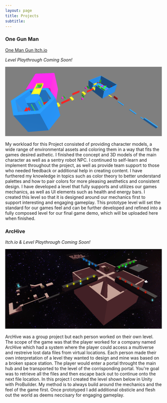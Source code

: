 ```yaml
---
layout: page
title: Projects
subtitle: 
---
```


### One Gun Man
[One Man Gun Itch.io](https://johnnycode.itch.io/one-man-gun)


*Level Playthrough Coming Soon!*

![One Man Gun Level Overview](assets/img/leveldesign/johnslevel1.PNG)

My workload for this Project consisted of providing character models, a wide range of environmental assets and coloring them in a way that fits the games desired asthetic. I finished the concept and 3D models of the main character as well as a sentry robot NPC. I continued to self-learn and implement throughout the project, as well as provide team support to those who needed feedback or additional help in creating content. I have furthered my knowledge in topics such as color theory to better understand palettes and how to pair colors for more pleasing aesthetics and consistent design. I have developed a level that fully supports and utilizes our games mechanics, as well as UI elements such as health and energy bars. I created this level so that it is designed around our mechanics first to support interesting and engaging gameplay. This prototype level will set the standard for our games feel and can be further developed and refined into a fully composed level for our final game demo, which will be uploaded here when finished.

### ArcHive
*Itch.io & Level Playthrough Coming Soon!*

![ArcHive Level Overview](assets/img/leveldesign/ArcHiveLevelPic1.PNG)

ArcHive was a group project but each person worked on their own level. The scope of the game was that the player worked for a company named ArcHive which had a system where the player could access a multiverse and restreive lost data files from virtual locations. Each person made their own interpretation of a level they wanted to design and mine was based on a broken space station. The player would enter a portal throught the main hub and be transported to the level of the corrisponding portal. You're goal was to retrieve all the files and then escape back out to continue onto the next file location. In this project I created the level shown below in Unity with ProBuilder. My method is to always build around the mechanics and the feel of the game first. Once prototyped I add additional obsticle and flesh out the world as deems neccisary for engaging gameplay.
